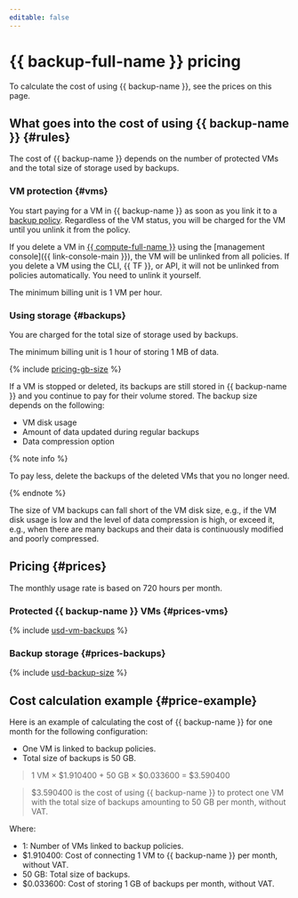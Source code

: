 ```yaml
---
editable: false
---
```


# {{ backup-full-name }} pricing

To calculate the cost of using {{ backup-name }}, see the prices on this page.

## What goes into the cost of using {{ backup-name }} {#rules}

The cost of {{ backup-name }} depends on the number of protected VMs and the total size of storage used by backups.

### VM protection {#vms}

You start paying for a VM in {{ backup-name }} as soon as you link it to a [backup policy](./concepts/policy.md). Regardless of the VM status, you will be charged for the VM until you unlink it from the policy.

If you delete a VM in [{{ compute-full-name }}](../compute/) using the [management console]({{ link-console-main }}), the VM will be unlinked from all policies. If you delete a VM using the CLI, {{ TF }}, or API, it will not be unlinked from policies automatically. You need to unlink it yourself.

The minimum billing unit is 1 VM per hour.

### Using storage {#backups}

You are charged for the total size of storage used by backups.

The minimum billing unit is 1 hour of storing 1 MB of data.

{% include [pricing-gb-size](../_includes/pricing-gb-size.md) %}

If a VM is stopped or deleted, its backups are still stored in {{ backup-name }} and you continue to pay for their volume stored. The backup size depends on the following:
* VM disk usage
* Amount of data updated during regular backups
* Data compression option

{% note info %}

To pay less, delete the backups of the deleted VMs that you no longer need.

{% endnote %}

The size of VM backups can fall short of the VM disk size, e.g., if the VM disk usage is low and the level of data compression is high, or exceed it, e.g., when there are many backups and their data is continuously modified and poorly compressed.

## Pricing {#prices}

The monthly usage rate is based on 720 hours per month.

### Protected {{ backup-name }} VMs {#prices-vms}





{% include [usd-vm-backups](../_pricing/backup/usd-vm-backups.md) %}



### Backup storage {#prices-backups}





{% include [usd-backup-size](../_pricing/backup/usd-backup-size.md) %}



## Cost calculation example {#price-example}

Here is an example of calculating the cost of {{ backup-name }} for one month for the following configuration:
* One VM is linked to backup policies.
* Total size of backups is 50 GB.




> 1 VM × $1.910400 + 50 GB × $0.033600 = $3.590400

> $3.590400 is the cost of using {{ backup-name }} to protect one VM with the total size of backups amounting to 50 GB per month, without VAT.

Where:
* 1: Number of VMs linked to backup policies.
* $1.910400: Cost of connecting 1 VM to {{ backup-name }} per month, without VAT.
* 50 GB: Total size of backups.
* $0.033600: Cost of storing 1 GB of backups per month, without VAT.

